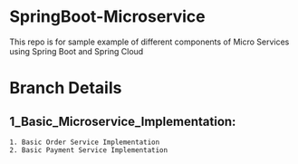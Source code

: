 # SpringBoot-Microservice
This repo is for sample example of different components of Micro Services using Spring Boot and Spring Cloud

# Branch Details
## 1_Basic_Microservice_Implementation:
	1. Basic Order Service Implementation
	2. Basic Payment Service Implementation


